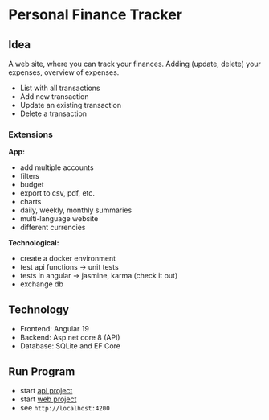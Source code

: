 # Personal Finance Tracker

## Idea

A web site, where you can track your finances. Adding (update, delete) your expenses, overview of expenses.

- List with all transactions
- Add new transaction
- Update an existing transaction
- Delete a transaction

### Extensions

**App:**

- add multiple accounts
- filters
- budget
- export to csv, pdf, etc.
- charts
- daily, weekly, monthly summaries
- multi-language website
- different currencies

**Technological:**

- create a docker environment
- test api functions -> unit tests
- tests in angular -> jasmine, karma (check it out)
- exchange db

## Technology

- Frontend: Angular 19
- Backend: Asp.net core 8 (API)
- Database: SQLite and EF Core

## Run Program

- start [api project](./BackendPersonalFinanceTracker/README.md)
- start [web project](./WebPersonalFinanceTracker/README.md)
- see `http://localhost:4200`
